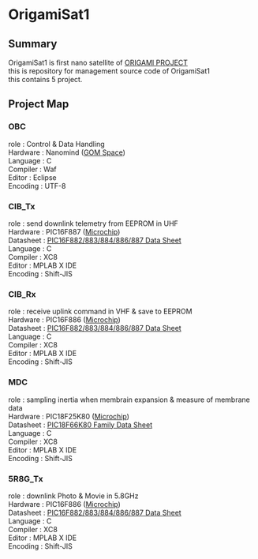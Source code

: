 # OrigamiSat1
## Summary
OrigamiSat1 is first nano satellite of [ORIGAMI PROJECT](http://www.origami.titech.ac.jp/)  
this is repository for management source code of OrigamiSat1  
this contains 5 project.

## Project Map
### OBC
role : Control & Data Handling   
Hardware : Nanomind ([GOM Space](https://gomspace.com/home.aspx))  
Language : C  
Compiler : Waf  
Editor : Eclipse  
Encoding : UTF-8 

### CIB_Tx
role : send downlink telemetry from EEPROM in UHF  
Hardware : PIC16F887 ([Microchip](http://www.microchip.com/ja))  
Datasheet : [PIC16F882/883/884/886/887 Data Sheet](http://ww1.microchip.com/downloads/en/DeviceDoc/41291D.pdf)  
Language : C  
Compiler : XC8  
Editor : MPLAB X IDE   
Encoding : Shift-JIS  

### CIB_Rx
role : receive uplink command in VHF & save to EEPROM  
Hardware : PIC16F886 ([Microchip](http://www.microchip.com/ja))     
Datasheet : [PIC16F882/883/884/886/887 Data Sheet](http://ww1.microchip.com/downloads/en/DeviceDoc/41291D.pdf)  
Language : C  
Compiler : XC8  
Editor : MPLAB X IDE   
Encoding : Shift-JIS  

### MDC
role : sampling inertia when membrain expansion & measure of membrane data     
Hardware : PIC18F25K80 ([Microchip](http://www.microchip.com/ja))  
Datasheet : [PIC18F66K80 Family Data Sheet](http://akizukidenshi.com/download/ds/microchip/pic18f66k80_family.pdf)  
Language : C  
Compiler : XC8  
Editor : MPLAB X IDE   
Encoding : Shift-JIS  

### 5R8G_Tx
role : downlink Photo & Movie in 5.8GHz  
Hardware : PIC16F886 ([Microchip](http://www.microchip.com/ja))  
Datasheet : [PIC16F882/883/884/886/887 Data Sheet](http://ww1.microchip.com/downloads/en/DeviceDoc/41291D.pdf)  
Language : C  
Compiler : XC8  
Editor : MPLAB X IDE   
Encoding : Shift-JIS  

